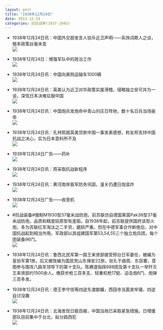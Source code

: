 ```yaml
---
layout: post
title: "1938年12月24日"
date: 2013-12-24
categories: 抗日战争(1937-1945)
---
```


<meta name="referrer" content="no-referrer" />

- 1938年12月24日讯：中国外交部发言人驳斥近卫声明——系饰词欺人之谈，根本政策丝毫未变 <br/><img src="https://ww1.sinaimg.cn/large/aca367d8jw1ebv52myju7j204q0kxjtw.jpg" />

- 1938年12月24日：增强军队中的政治工作 <br/><img src="https://ww3.sinaimg.cn/large/aca367d8jw1ebv47bkdx1j20kn0wm16u.jpg" />

- 1938年12月24日讯：中国向美购运输车1000辆 <br/><img src="https://ww1.sinaimg.cn/large/aca367d8jw1ebv3c9deamj205j0bo3zg.jpg" />

- 1938年12月24日讯：英美认为近卫对华政策实属滑稽，侵略独立安可并为一谈，深信日本决难征服中国 <br/><img src="https://ww4.sinaimg.cn/large/aca367d8jw1ebv1lt6u1oj205k0gm40f.jpg" />

- 1938年12月24日讯：中国炮兵发炮命中青山刘庄日阵地，数十名日兵当场毙命 <br/><img src="https://ww4.sinaimg.cn/large/aca367d8jw1ebuy528e2mj203v0dhwfa.jpg" />

- 1938年12月24日讯：孔祥熙就英美贷款中国一事发表感想，称友邦支持中国抗战之决心，实为日本意料所不及 <br/><img src="https://ww2.sinaimg.cn/large/aca367d8jw1ebuwecnjpmj202r0jcq41.jpg" />

- 1938年12月24日广告——药补 <br/><img src="https://ww2.sinaimg.cn/large/aca367d8jw1ebuuo34e3vj20je0h6afk.jpg" />

- 1938年12月24日讯：蒋采取抗战新程序 <br/><img src="https://ww1.sinaimg.cn/large/aca367d8jw1ebupgqjj5uj20480bj0tf.jpg" />

- 1938年12月24日讯：黄河南岸我军防务巩固，潼关仍遭日炮滥炸 <br/><img src="https://ww2.sinaimg.cn/large/aca367d8jw1ebunqc4gz1j20520hwmyv.jpg" />

- 1938年12月24日广告——收音机 <br/><img src="https://ww4.sinaimg.cn/large/aca367d8jw1ebum01277pj206f0h9764.jpg" />

- #抗战装备#俄制M1930型37毫米战防炮，前苏联仿自德国莱茵Pak36型37毫米战防炮，品质和精度较原型有差距。自1938年起，前苏联提供国府该型火炮，多为苏联红军淘汰之二手货，磨损严重。但在中德军事合作断绝后，对中国抗战起到相当作用，军政部以其组建国军第53,54,55三个独立炮兵团，每个团装备96门。 <br/><img src="https://ww1.sinaimg.cn/large/aca367d8jw1ebuk9fw9j2j207k055gln.jpg" />

- 1938年12月24日讯：鲁西北民军第一路王来贤部接受邢台日军委任，被编为皇协军第1旅，后又被改编为国民党山东保安22旅，驻扎于曲周、东目寨，意图参与围攻八路军领导下的第十支队。陈赓遂指挥688团及第十支队一举歼灭王来贤部约1500余人。缴获步枪三百多支、轻重机枪17挺、迫击炮6门、炮弹三百多发。 

- 1938年12月24日讯：德王李守信等四逆东渡献媚，西园寺当面发牢骚，四逆自讨没趣 <br/><img src="https://ww3.sinaimg.cn/large/aca367d8jw1ebugsrwg0nj20c005n3zm.jpg" />

- 1938年12月24日讯：北海发现日舰百艘，中国当局已采取紧急措施。日增援部队目前集中于台北，拟分路西犯 <br/><img src="https://ww1.sinaimg.cn/large/aca367d8jw1ebuf22rforj204f1010wp.jpg" />

